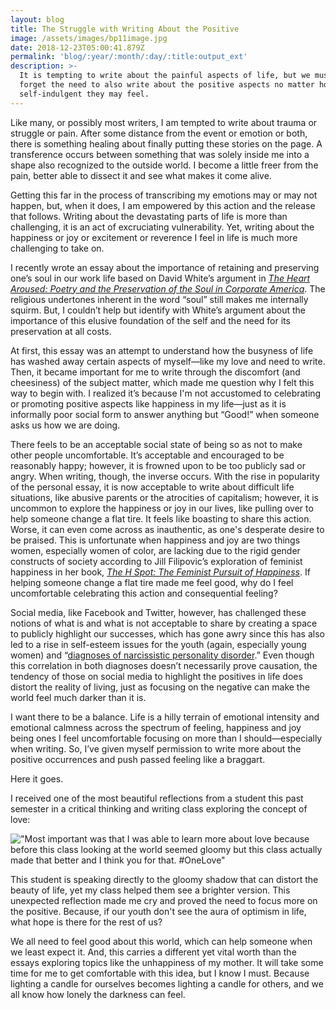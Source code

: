 ```yaml
---
layout: blog
title: The Struggle with Writing About the Positive
image: /assets/images/bp11image.jpg
date: 2018-12-23T05:00:41.879Z
permalink: 'blog/:year/:month/:day/:title:output_ext'
description: >-
  It is tempting to write about the painful aspects of life, but we must not
  forget the need to also write about the positive aspects no matter how
  self-indulgent they may feel.
---
```

Like many, or possibly most writers, I am tempted to write about trauma or struggle or pain. After some distance from the event or emotion or both, there is something healing about finally putting these stories on the page. A transference occurs between something that was solely inside me into a shape also recognized to the outside world. I become a little freer from the pain, better able to dissect it and see what makes it come alive. 

Getting this far in the process of transcribing my emotions may or may not happen, but, when it does, I am empowered by this action and the release that follows. Writing about the devastating parts of life is more than challenging, it is an act of excruciating vulnerability. Yet, writing about the happiness or joy or excitement or reverence I feel in life is much more challenging to take on.

I recently wrote an essay about the importance of retaining and preserving one’s soul in our work life based on David White’s argument in [_The Heart Aroused: Poetry and the Preservation of the Soul in Corporate America_](https://www.goodreads.com/book/show/871728.The_Heart_Aroused?from_search=true). The religious undertones inherent in the word “soul” still makes me internally squirm. But, I couldn’t help but identify with White’s argument about the importance of this elusive foundation of the self and the need for its preservation at all costs. 

At first, this essay was an attempt to understand how the busyness of life has washed away certain aspects of myself—like my love and need to write. Then, it became important for me to write through the discomfort (and cheesiness) of the subject matter, which made me question why I felt this way to begin with. I realized it’s because I'm not accustomed to celebrating or promoting positive aspects like happiness in my life—just as it is informally poor social form to answer anything but “Good!” when someone asks us how we are doing.

There feels to be an acceptable social state of being so as not to make other people uncomfortable. It’s acceptable and encouraged to be reasonably happy; however, it is frowned upon to be too publicly sad or angry. When writing, though, the inverse occurs. With the rise in popularity of the personal essay, it is now acceptable to write about difficult life situations, like abusive parents or the atrocities of capitalism; however, it is uncommon to explore the happiness or joy in our lives, like pulling over to help someone change a flat tire. It feels like boasting to share this action. Worse, it can even come across as inauthentic, as one's desperate desire to be praised. This is unfortunate when happiness and joy are two things women, especially women of color, are lacking due to the rigid gender constructs of society according to Jill Filipovic’s exploration of feminist happiness in her book, [_The H Spot: The Feminist Pursuit of Happiness_](https://www.goodreads.com/book/show/31934541-the-h-spot?from_search=true). If helping someone change a flat tire made me feel good, why do I feel uncomfortable celebrating this action and consequential feeling?

Social media, like Facebook and Twitter, however, has challenged these notions of what is and what is not acceptable to share by creating a space to publicly highlight our successes, which has gone awry since this has also led to a rise in self-esteem issues for the youth (again, especially young women) and “[diagnoses of narcissistic personality disorder](https://www.theguardian.com/world/2016/mar/17/i-narcissist-vanity-social-media-and-the-human-condition).” Even though this correlation in both diagnoses doesn’t necessarily prove causation, the tendency of those on social media to highlight the positives in life does distort the reality of living, just as focusing on the negative can make the world feel much darker than it is. 

I want there to be a balance. Life is a hilly terrain of emotional intensity and emotional calmness across the spectrum of feeling, happiness and joy being ones I feel uncomfortable focusing on more than I should—especially when writing. So, I’ve given myself permission to write more about the positive occurrences and push passed feeling like a braggart.

Here it goes. 

I received one of the most beautiful reflections from a student this past semester in a critical thinking and writing class exploring the concept of love:

!["Most important was that I was able to learn more about love because before this class looking at the world seemed gloomy but this class actually made that better and I think you for that. #OneLove"](/assets/images/screen-shot-2018-12-17-at-11.06.40-am.png "Reflection by student")

This student is speaking directly to the gloomy shadow that can distort the beauty of life, yet my class helped them see a brighter version. This unexpected reflection made me cry and proved the need to focus more on the positive. Because, if our youth don't see the aura of optimism in life, what hope is there for the rest of us?

We all need to feel good about this world, which can help someone when we least expect it. And, this carries a different yet vital worth than the essays exploring topics like the unhappiness of my mother. It will take some time for me to get comfortable with this idea, but I know I must. Because lighting a candle for ourselves becomes lighting a candle for others, and we all know how lonely the darkness can feel.
